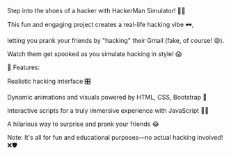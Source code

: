 Step into the shoes of a hacker with HackerMan Simulator! 👾✨

This fun and engaging project creates a real-life hacking vibe 🕶️, 

letting you prank your friends by "hacking" their Gmail (fake, of course! 😄). 

Watch them get spooked as you simulate hacking in style! 😱

🚀 Features:

Realistic hacking interface 🎛️

Dynamic animations and visuals powered by HTML, CSS, Bootstrap 🌟

Interactive scripts for a truly immersive experience with JavaScript 🧑‍💻

A hilarious way to surprise and prank your friends 😂

Note: It's all for fun and educational purposes—no actual hacking involved! ❌🛡️
